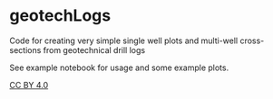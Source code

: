# geotechLogs
Code for creating very simple single well plots and multi-well cross-sections from geotechnical drill logs

See example notebook for usage and some example plots.


[CC BY 4.0](https://creativecommons.org/licenses/by/4.0/)
